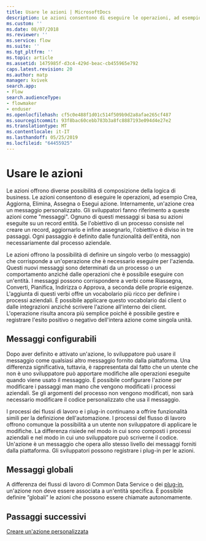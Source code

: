 ```yaml
---
title: Usare le azioni | MicrosoftDocs
description: Le azioni consentono di eseguire le operazioni, ad esempio Crea, Aggiorna, Elimina, Assegna o Esegui azione. Internamente, un'azione crea un messaggio personalizzato.
ms.custom: ''
ms.date: 08/07/2018
ms.reviewer: ''
ms.service: flow
ms.suite: ''
ms.tgt_pltfrm: ''
ms.topic: article
ms.assetid: 1475985f-d3c4-429d-beac-cb455965e792
caps.latest.revision: 20
ms.author: matp
manager: kvivek
search.app:
- Flow
search.audienceType:
- flowmaker
- enduser
ms.openlocfilehash: cf5c0e488f1d01c514f509b9d2a8afae265cf487
ms.sourcegitcommit: 93f8bac60cebb783b3a8fc8887193e094d4e27e2
ms.translationtype: MT
ms.contentlocale: it-IT
ms.lasthandoff: 05/25/2019
ms.locfileid: "64455925"
---
```

# <a name="use-actions"></a>Usare le azioni

Le azioni offrono diverse possibilità di composizione della logica di business. Le azioni consentono di eseguire le operazioni, ad esempio Crea, Aggiorna, Elimina, Assegna o Esegui azione. Internamente, un'azione crea un messaggio personalizzato. Gli sviluppatori fanno riferimento a queste azioni come "messaggi". Ognuno di questi messaggi si basa su azioni eseguite su un record entità. Se l'obiettivo di un processo consiste nel creare un record, aggiornarlo e infine assegnarlo, l'obiettivo è diviso in tre passaggi. Ogni passaggio è definito dalle funzionalità dell'entità, non necessariamente dal processo aziendale.  
  
Le azioni offrono la possibilità di definire un singolo verbo (o messaggio) che corrisponde a un'operazione che è necessario eseguire per l'azienda. Questi nuovi messaggi sono determinati da un processo o un comportamento anziché dalle operazioni che è possibile eseguire con un'entità. I messaggi possono corrispondere a verbi come Riassegna, Converti, Pianifica, Indirizza o Approva, a seconda delle proprie esigenze. L'aggiunta di questi verbi offre un vocabolario più ricco per definire i processi aziendali. È possibile applicare questo vocabolario dai client o dalle integrazioni anziché scrivere l'azione all'interno dei client. L'operazione risulta ancora più semplice poiché è possibile gestire e registrare l'esito positivo o negativo dell'intera azione come singola unità.  
  
<a name="BKMK_ConfigurableMessages"></a>   
## <a name="configurable-messages"></a>Messaggi configurabili  
 Dopo aver definito e attivato un'azione, lo sviluppatore può usare il messaggio come qualsiasi altro messaggio fornito dalla piattaforma. Una differenza significativa, tuttavia, è rappresentata dal fatto che un utente che non è uno sviluppatore può apportare modifiche alle operazioni eseguite quando viene usato il messaggio. È possibile configurare l'azione per modificare i passaggi man mano che vengono modificati i processi aziendali. Se gli argomenti del processo non vengono modificati, non sarà necessario modificare il codice personalizzato che usa il messaggio.  
  
 I processi dei flussi di lavoro e i plug-in continuano a offrire funzionalità simili per la definizione dell'automazione. I processi del flusso di lavoro offrono comunque la possibilità a un utente non sviluppatore di applicare le modifiche. La differenza risiede nel modo in cui sono composti i processi aziendali e nel modo in cui uno sviluppatore può scriverne il codice. Un'azione è un messaggio che opera allo stesso livello dei messaggi forniti dalla piattaforma. Gli sviluppatori possono registrare i plug-in per le azioni.  
  
<a name="BKMK_GlobalMessages"></a>   
## <a name="global-messages"></a>Messaggi globali 
 
 A differenza dei flussi di lavoro di Common Data Service o dei [plug-in](/powerapps/developer/common-data-service/apply-business-logic-with-code?branch=master#create-a-plug-in), un'azione non deve essere associata a un'entità specifica. È possibile definire ”globali” le azioni che possono essere chiamate autonomamente.

## <a name="next-steps"></a>Passaggi successivi

[Creare un'azione personalizzata](create-actions.md)  
  

